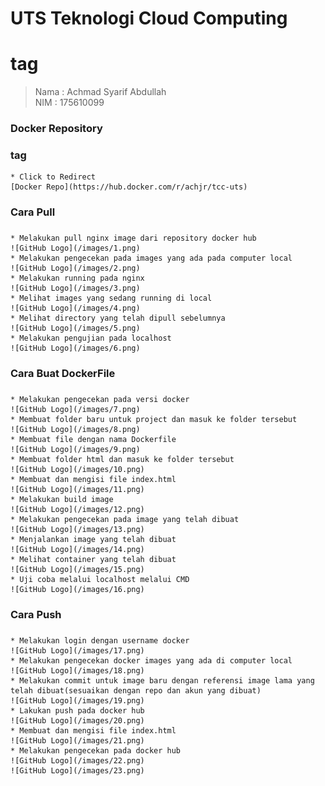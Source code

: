 # UTS Teknologi Cloud Computing <h1> tag
>Nama   : Achmad Syarif Abdullah                
>NIM    : 175610099
### Docker Repository <h3> tag
    * Click to Redirect
    [Docker Repo](https://hub.docker.com/r/achjr/tcc-uts)
### Cara Pull <h3>
    * Melakukan pull nginx image dari repository docker hub     
    ![GitHub Logo](/images/1.png)
    * Melakukan pengecekan pada images yang ada pada computer local     
    ![GitHub Logo](/images/2.png)
    * Melakukan running pada nginx  
    ![GitHub Logo](/images/3.png)
    * Melihat images yang sedang running di local   
    ![GitHub Logo](/images/4.png)
    * Melihat directory yang telah dipull sebelumnya    
    ![GitHub Logo](/images/5.png)
    * Melakukan pengujian pada localhost            
    ![GitHub Logo](/images/6.png)
### Cara Buat DockerFile <h3>
    * Melakukan pengecekan pada versi docker     
    ![GitHub Logo](/images/7.png)
    * Membuat folder baru untuk project dan masuk ke folder tersebut     
    ![GitHub Logo](/images/8.png)
    * Membuat file dengan nama Dockerfile  
    ![GitHub Logo](/images/9.png)
    * Membuat folder html dan masuk ke folder tersebut   
    ![GitHub Logo](/images/10.png)
    * Membuat dan mengisi file index.html   
    ![GitHub Logo](/images/11.png)
    * Melakukan build image            
    ![GitHub Logo](/images/12.png)
    * Melakukan pengecekan pada image yang telah dibuat    
    ![GitHub Logo](/images/13.png)
    * Menjalankan image yang telah dibuat     
    ![GitHub Logo](/images/14.png)
    * Melihat container yang telah dibuat  
    ![GitHub Logo](/images/15.png)
    * Uji coba melalui localhost melalui CMD   
    ![GitHub Logo](/images/16.png)
### Cara Push <h3>
    * Melakukan login dengan username docker     
    ![GitHub Logo](/images/17.png)
    * Melakukan pengecekan docker images yang ada di computer local     
    ![GitHub Logo](/images/18.png)
    * Melakukan commit untuk image baru dengan referensi image lama yang telah dibuat(sesuaikan dengan repo dan akun yang dibuat)               
    ![GitHub Logo](/images/19.png)
    * Lakukan push pada docker hub   
    ![GitHub Logo](/images/20.png)
    * Membuat dan mengisi file index.html   
    ![GitHub Logo](/images/21.png)
    * Melakukan pengecekan pada docker hub            
    ![GitHub Logo](/images/22.png)            
    ![GitHub Logo](/images/23.png)

